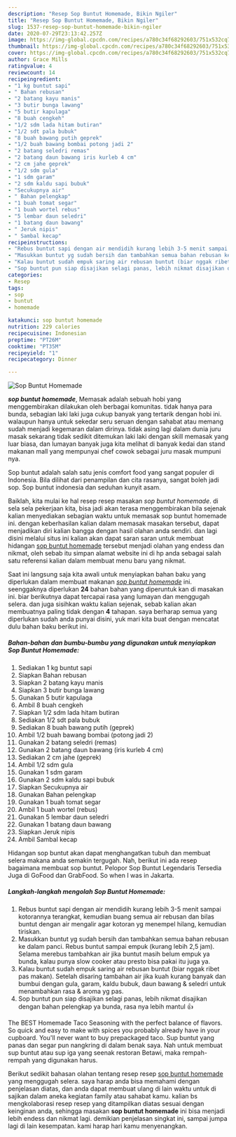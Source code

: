 ```yaml
---
description: "Resep Sop Buntut Homemade, Bikin Ngiler"
title: "Resep Sop Buntut Homemade, Bikin Ngiler"
slug: 1537-resep-sop-buntut-homemade-bikin-ngiler
date: 2020-07-29T23:13:42.257Z
image: https://img-global.cpcdn.com/recipes/a780c34f68292603/751x532cq70/sop-buntut-homemade-foto-resep-utama.jpg
thumbnail: https://img-global.cpcdn.com/recipes/a780c34f68292603/751x532cq70/sop-buntut-homemade-foto-resep-utama.jpg
cover: https://img-global.cpcdn.com/recipes/a780c34f68292603/751x532cq70/sop-buntut-homemade-foto-resep-utama.jpg
author: Grace Mills
ratingvalue: 4
reviewcount: 14
recipeingredient:
- "1 kg buntut sapi"
- " Bahan rebusan"
- "2 batang kayu manis"
- "3 butir bunga lawang"
- "5 butir kapulaga"
- "8 buah cengkeh"
- "1/2 sdm lada hitam butiran"
- "1/2 sdt pala bubuk"
- "8 buah bawang putih geprek"
- "1/2 buah bawang bombai potong jadi 2"
- "2 batang seledri remas"
- "2 batang daun bawang iris kurleb 4 cm"
- "2 cm jahe geprek"
- "1/2 sdm gula"
- "1 sdm garam"
- "2 sdm kaldu sapi bubuk"
- "Secukupnya air"
- " Bahan pelengkap"
- "1 buah tomat segar"
- "1 buah wortel rebus"
- "5 lembar daun seledri"
- "1 batang daun bawang"
- " Jeruk nipis"
- " Sambal kecap"
recipeinstructions:
- "Rebus buntut sapi dengan air mendidih kurang lebih 3-5 menit sampai kotorannya terangkat, kemudian buang semua air rebusan dan bilas buntut dengan air mengalir agar kotoran yg menempel hilang, kemudian tiriskan."
- "Masukkan buntut yg sudah bersih dan tambahkan semua bahan rebusan ke dalam panci. Rebus buntut sampai empuk (kurang lebih 2,5 jam). Selama merebus tambahkan air jika buntut masih belum empuk ya bunda, kalau punya slow cooker atau presto bisa pakai itu juga ya."
- "Kalau buntut sudah empuk saring air rebusan buntut (biar nggak ribet pas makan). Setelah disaring tambahan air jika kuah kurang banyak dan bumbui dengan gula, garam, kaldu bubuk, daun bawang &amp; seledri untuk menambahkan rasa &amp; aroma yg pas."
- "Sop buntut pun siap disajikan selagi panas, lebih nikmat disajikan dengan bahan pelengkap ya bunda, rasa nya lebih mantul 👍"
categories:
- Resep
tags:
- sop
- buntut
- homemade

katakunci: sop buntut homemade 
nutrition: 229 calories
recipecuisine: Indonesian
preptime: "PT26M"
cooktime: "PT35M"
recipeyield: "1"
recipecategory: Dinner

---
```



![Sop Buntut Homemade](https://img-global.cpcdn.com/recipes/a780c34f68292603/751x532cq70/sop-buntut-homemade-foto-resep-utama.jpg)

<b><i>sop buntut homemade</i></b>, Memasak adalah sebuah hobi yang menggembirakan dilakukan oleh berbagai komunitas. tidak hanya para bunda, sebagian laki laki juga cukup banyak yang tertarik dengan hobi ini. walaupun hanya untuk sekedar seru seruan dengan sahabat atau memang sudah menjadi kegemaran dalam dirinya. tidak asing lagi dalam dunia juru masak sekarang tidak sedikit ditemukan laki laki dengan skill memasak yang luar biasa, dan lumayan banyak juga kita melihat di banyak kedai dan stand makanan mall yang mempunyai chef cowok sebagai juru masak mumpuni nya.

Sop buntut adalah salah satu jenis comfort food yang sangat populer di Indonesia. Bila dilihat dari penampilan dan cita rasanya, sangat boleh jadi sop. Sop buntut indonesia dan seduhan kunyit asam.

Baiklah, kita mulai ke hal resep resep masakan <i>sop buntut homemade</i>. di sela sela pekerjaan kita, bisa jadi akan terasa menggembirakan bila sejenak kalian menyediakan sebagian waktu untuk memasak sop buntut homemade ini. dengan keberhasilan kalian dalam memasak masakan tersebut, dapat menjadikan diri kalian bangga dengan hasil olahan anda sendiri. dan lagi disini melalui situs ini kalian akan dapat saran saran untuk membuat hidangan <u>sop buntut homemade</u> tersebut menjadi olahan yang endess dan nikmat, oleh sebab itu simpan alamat website ini di hp anda sebagai salah satu referensi kalian dalam membuat menu baru yang nikmat.


Saat ini langsung saja kita awali untuk menyiapkan bahan baku yang diperlukan dalam membuat makanan <u><i>sop buntut homemade</i></u> ini. seenggaknya diperlukan <b>24</b> bahan bahan yang diperuntuk kan di masakan ini. biar berikutnya dapat tercapai rasa yang lumayan dan menggugah selera. dan juga sisihkan waktu kalian sejenak, sebab kalian akan membuatnya paling tidak dengan <b>4</b> tahapan. saya berharap semua yang diperlukan sudah anda punyai disini, yuk mari kita buat dengan mencatat dulu bahan baku berikut ini.

<!--inarticleads1-->

##### Bahan-bahan dan bumbu-bumbu yang digunakan untuk menyiapkan Sop Buntut Homemade:

1. Sediakan 1 kg buntut sapi
1. Siapkan  Bahan rebusan
1. Siapkan 2 batang kayu manis
1. Siapkan 3 butir bunga lawang
1. Gunakan 5 butir kapulaga
1. Ambil 8 buah cengkeh
1. Siapkan 1/2 sdm lada hitam butiran
1. Sediakan 1/2 sdt pala bubuk
1. Sediakan 8 buah bawang putih (geprek)
1. Ambil 1/2 buah bawang bombai (potong jadi 2)
1. Gunakan 2 batang seledri (remas)
1. Gunakan 2 batang daun bawang (iris kurleb 4 cm)
1. Sediakan 2 cm jahe (geprek)
1. Ambil 1/2 sdm gula
1. Gunakan 1 sdm garam
1. Gunakan 2 sdm kaldu sapi bubuk
1. Siapkan Secukupnya air
1. Gunakan  Bahan pelengkap
1. Gunakan 1 buah tomat segar
1. Ambil 1 buah wortel (rebus)
1. Gunakan 5 lembar daun seledri
1. Gunakan 1 batang daun bawang
1. Siapkan  Jeruk nipis
1. Ambil  Sambal kecap


Hidangan sop buntut akan dapat menghangatkan tubuh dan membuat selera makana anda semakin tergugah. Nah, berikut ini ada resep bagaimana membuat sop buntut. Pelopor Sop Buntut Legendaris Tersedia Juga di GoFood dan GrabFood. So when I was in Jakarta. 

<!--inarticleads2-->

##### Langkah-langkah mengolah Sop Buntut Homemade:

1. Rebus buntut sapi dengan air mendidih kurang lebih 3-5 menit sampai kotorannya terangkat, kemudian buang semua air rebusan dan bilas buntut dengan air mengalir agar kotoran yg menempel hilang, kemudian tiriskan.
1. Masukkan buntut yg sudah bersih dan tambahkan semua bahan rebusan ke dalam panci. Rebus buntut sampai empuk (kurang lebih 2,5 jam). Selama merebus tambahkan air jika buntut masih belum empuk ya bunda, kalau punya slow cooker atau presto bisa pakai itu juga ya.
1. Kalau buntut sudah empuk saring air rebusan buntut (biar nggak ribet pas makan). Setelah disaring tambahan air jika kuah kurang banyak dan bumbui dengan gula, garam, kaldu bubuk, daun bawang &amp; seledri untuk menambahkan rasa &amp; aroma yg pas.
1. Sop buntut pun siap disajikan selagi panas, lebih nikmat disajikan dengan bahan pelengkap ya bunda, rasa nya lebih mantul 👍


The BEST Homemade Taco Seasoning with the perfect balance of flavors. So quick and easy to make with spices you probably already have in your cupboard. You&#39;ll never want to buy prepackaged taco. Sup buntut yang panas dan segar pun nangkring di dalam benak saya. Nah untuk membuat sup buntut atau sup iga yang seenak restoran Betawi, maka rempah-rempah yang digunakan harus. 

Berikut sedikit bahasan olahan tentang resep resep <u>sop buntut homemade</u> yang menggugah selera. saya harap anda bisa memahami dengan penjelasan diatas, dan anda dapat membuat ulang di lain waktu untuk di sajikan dalam aneka kegiatan family atau sahabat kamu. kalian bs mengkolaborasi resep resep yang ditampilkan diatas sesuai dengan keinginan anda, sehingga masakan <b>sop buntut homemade</b> ini bisa menjadi lebih endess dan nikmat lagi. demikian penjelasan singkat ini, sampai jumpa lagi di lain kesempatan. kami harap hari kamu menyenangkan.
